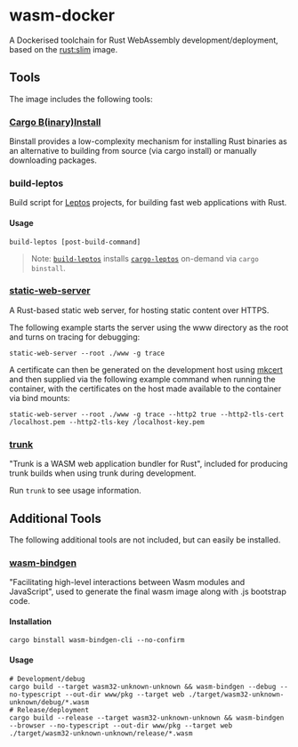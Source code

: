 # wasm-docker
A Dockerised toolchain for Rust WebAssembly development/deployment, based on the [rust:slim](https://hub.docker.com/_/rust) image.

## Tools
The image includes the following tools:

### [Cargo B(inary)Install](https://github.com/cargo-bins/cargo-binstall)
Binstall provides a low-complexity mechanism for installing Rust binaries as an alternative to building from source (via cargo install) or manually downloading packages.

### build-leptos
Build script for [Leptos](https://github.com/leptos-rs/leptos) projects, for building fast web applications with Rust.

#### Usage
    build-leptos [post-build-command]

> Note: [`build-leptos`](./scripts/build-leptos.sh) installs [`cargo-leptos`](https://github.com/leptos-rs/cargo-leptos) on-demand via `cargo binstall`.

### [static-web-server](https://github.com/joseluisq/static-web-server)
A Rust-based static web server, for hosting static content over HTTPS.

The following example starts the server using the www directory as the root and turns on tracing for debugging:

    static-web-server --root ./www -g trace

A certificate can then be generated on the development host using [mkcert](https://github.com/FiloSottile/mkcert) and then supplied via the following example command when running the container, with the certificates on the host made available to the container via bind mounts:

    static-web-server --root ./www -g trace --http2 true --http2-tls-cert /localhost.pem --http2-tls-key /localhost-key.pem

### [trunk](https://github.com/thedodd/trunk)
"Trunk is a WASM web application bundler for Rust", included for producing trunk builds when using trunk during development.

Run `trunk` to see usage information.

## Additional Tools
The following additional tools are not included, but can easily be installed.

### [wasm-bindgen](https://github.com/rustwasm/wasm-bindgen)
"Facilitating high-level interactions between Wasm modules and JavaScript", used to generate the final wasm image along with .js bootstrap code.

#### Installation

    cargo binstall wasm-bindgen-cli --no-confirm

#### Usage

    # Development/debug
    cargo build --target wasm32-unknown-unknown && wasm-bindgen --debug --no-typescript --out-dir www/pkg --target web ./target/wasm32-unknown-unknown/debug/*.wasm
    # Release/deployment
    cargo build --release --target wasm32-unknown-unknown && wasm-bindgen --browser --no-typescript --out-dir www/pkg --target web ./target/wasm32-unknown-unknown/release/*.wasm
